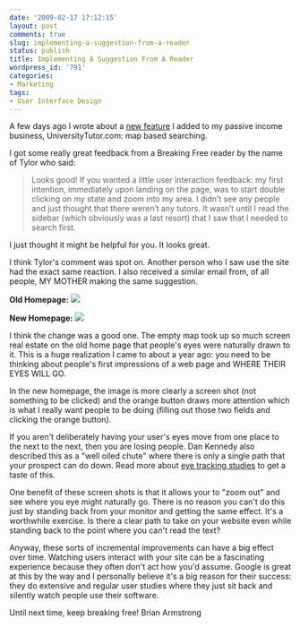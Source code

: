 ```yaml
---
date: '2009-02-17 17:12:15'
layout: post
comments: true
slug: implementing-a-suggestion-from-a-reader
status: publish
title: Implementing A Suggestion From A Reader
wordpress_id: '791'
categories:
- Marketing
tags:
- User Interface Design
---
```


A few days ago I wrote about a [new feature](http://brianarmstrong.org/posts/new-features-and-tests-on-my-passive-income-business/) I added to my passive income business, UniversityTutor.com: map based searching.

I got some really great feedback from a Breaking Free reader by the name of Tylor who said:


> Looks good! If you wanted a little user interaction feedback: my first intention, immediately upon landing on the page, was to start double clicking on my state and zoom into my area. I didn’t see any people and just thought that there weren’t any tutors. It wasn’t until I read the sidebar (which obviously was a last resort) that I saw that I needed to search first.

I just thought it might be helpful for you. It looks great.


I think Tylor's comment was spot on.  Another person who I saw use the site had the exact same reaction.  I also received a similar email from, of all people, MY MOTHER making the same suggestion.

**Old Homepage:**
[![](http://s3.amazonaws.com/oldbloguploads/2009/02/picture-71.png)](http://s3.amazonaws.com/oldbloguploads/2009/02/picture-71.png)

**New Homepage:**
[![](http://s3.amazonaws.com/oldbloguploads/2009/02/picture-811.png)](http://s3.amazonaws.com/oldbloguploads/2009/02/picture-811.png)

I think the change was a good one.  The empty map took up so much screen real estate on the old home page that people's eyes were naturally drawn to it.  This is a huge realization I came to about a year ago: you need to be thinking about people's first impressions of a web page and WHERE THEIR EYES WILL GO.

In the new homepage, the image is more clearly a screen shot (not something to be clicked) and the orange button draws more attention which is what I really want people to be doing (filling out those two fields and clicking the orange button).

If you aren't deliberately having your user's eyes move from one place to the next to the next, then you are losing people.  Dan Kennedy also described this as a "well oiled chute" where there is only a single path that your prospect can do down.  Read more about [eye tracking studies](http://www.useit.com/alertbox/reading_pattern.html) to get a taste of this.

One benefit of these screen shots is that it allows your to "zoom out" and see where you eye might naturally go.  There is no reason you can't do this just by standing back from your monitor and getting the same effect.  It's a worthwhile exercise.  Is there a clear path to take on your website even while standing back to the point where you can't read the text?

Anyway, these sorts of incremental improvements can have a big effect over time.  Watching users interact with your site can be a fascinating experience because they often don't act how you'd assume.  Google is great at this by the way and I personally believe it's a big reason for their success: they do extensive and regular user studies where they just sit back and silently watch people use their software.

Until next time, keep breaking free!
Brian Armstrong
